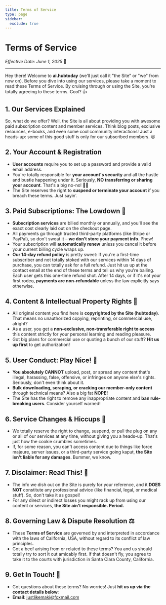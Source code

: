 ```yaml
---
title: Terms of Service
type: page
sidebar:
  exclude: true
---
```

# Terms of Service

*Effective Date: June 1, 2025* 📅

---

Hey there! Welcome to **ai.hubtoday** (we'll just call it "the Site" or "we" from now on). Before you dive into using our services, please take a moment to read these Terms of Service. By cruising through or using the Site, you're totally agreeing to these terms. Cool? 👍

## 1. Our Services Explained
So, what do we offer? Well, the Site is all about providing you with awesome paid subscription content and member services. Think blog posts, exclusive resources, e-books, and even some cool community interactions! Just a heads-up: some of this good stuff is only for our subscribed members. 😉

## 2. Your Account & Registration
- **User accounts** require you to set up a password and provide a valid email address.
- You're totally responsible for **your account's security** and all the hustle and bustle happening under it. Seriously, **NO transferring or sharing your account**. That's a big no-no! 🙅‍♀️
- The Site reserves the right to **suspend or terminate your account** if you breach these terms. Just sayin'.

## 3. Paid Subscriptions: The Lowdown 💸
- **Subscription services** are billed monthly or annually, and you'll see the exact cost clearly laid out on the checkout page.
- All payments go through trusted third-party platforms (like Stripe or PayPal), so don't sweat it – **we don't store your payment info**. Phew!
- Your subscription will **automatically renew** unless you cancel it before your current billing cycle wraps up.
- **Our 14-day refund policy** is pretty sweet: If you're a first-time subscriber and not totally stoked with our services within 14 days of purchase, you can totally ask for a full refund. Just hit us up at the contact email at the end of these terms and tell us why you're bailing. Each user gets this one-time refund shot. After 14 days, or if it's not your first rodeo, **payments are non-refundable** unless the law explicitly says otherwise.

## 4. Content & Intellectual Property Rights 🧠
- All original content you find here is **copyrighted by the Site (hubtoday)**. That means no unauthorized copying, reprinting, or commercial use, alright?
- As a user, you get a **non-exclusive, non-transferable right to access** this content strictly for your personal learning and reading pleasure.
- Got big plans for commercial use or quoting a bunch of our stuff? **Hit us up first** to get authorization!

## 5. User Conduct: Play Nice! 🤝
- **You absolutely CANNOT** upload, post, or spread any content that's illegal, harassing, false, offensive, or infringes on anyone else's rights. Seriously, don't even think about it.
- **Bulk downloading, scraping, or cracking our member-only content** through technical means? Also a big fat **NOPE!**
- The Site has the right to remove any inappropriate content and **ban rule-breaking users**. Consider yourself warned!

## 6. Service Changes & Hiccups 🚧
- We totally reserve the right to change, suspend, or pull the plug on any or all of our services at any time, without giving you a heads-up. That's just how the cookie crumbles sometimes.
- If, for some reason, you can't access content due to things like force majeure, server issues, or a third-party service going kaput, **the Site isn't liable for any damages**. Bummer, we know.

## 7. Disclaimer: Read This! 🛑
- The info we dish out on the Site is purely for your reference, and it **DOES NOT** constitute any professional advice (like financial, legal, or medical stuff). So, don't take it as gospel!
- For any direct or indirect losses you might rack up from using our content or services, **the Site ain't responsible. Period.**

## 8. Governing Law & Dispute Resolution ⚖️
- These **Terms of Service** are governed by and interpreted in accordance with the laws of California, USA, without regard to its conflict of law principles.
- Got a beef arising from or related to these terms? You and us should totally try to sort it out amicably first. If that doesn't fly, you agree to take it to the courts with jurisdiction in Santa Clara County, California.

## 9. Get In Touch! 📧
- Got questions about these terms? No worries! Just **hit us up via the contact details below**:
- **Email**: [justlikemaki@foxmail.com](mailto:justlikemaki@foxmail.com)